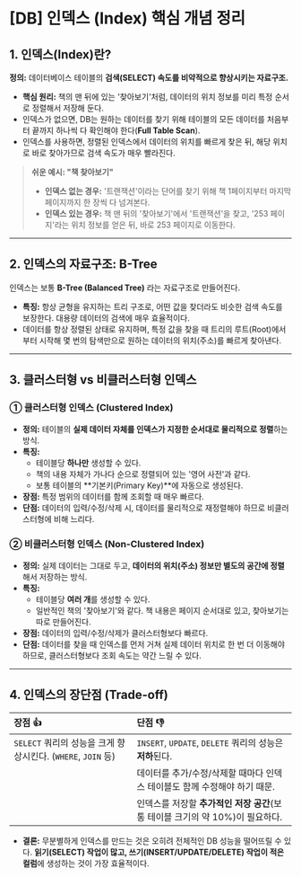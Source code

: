# [DB] 인덱스 (Index) 핵심 개념 정리

## 1. 인덱스(Index)란?

**정의:** 데이터베이스 테이블의 **검색(SELECT) 속도를 비약적으로 향상시키는 자료구조.**

-   **핵심 원리:** 책의 맨 뒤에 있는 '찾아보기'처럼, 데이터의 위치 정보를 미리 특정 순서로 정렬해서 저장해 둔다.
-   인덱스가 없으면, DB는 원하는 데이터를 찾기 위해 테이블의 모든 데이터를 처음부터 끝까지 하나씩 다 확인해야 한다(**Full Table Scan**).
-   인덱스를 사용하면, 정렬된 인덱스에서 데이터의 위치를 빠르게 찾은 뒤, 해당 위치로 바로 찾아가므로 검색 속도가 매우 빨라진다.

> **쉬운 예시: "책 찾아보기"**
> -   **인덱스 없는 경우:** '트랜잭션'이라는 단어를 찾기 위해 책 1페이지부터 마지막 페이지까지 한 장씩 다 넘겨본다.
> -   **인덱스 있는 경우:** 책 맨 뒤의 '찾아보기'에서 '트랜잭션'을 찾고, '253 페이지'라는 위치 정보를 얻은 뒤, 바로 253 페이지로 이동한다.

---

## 2. 인덱스의 자료구조: B-Tree

인덱스는 보통 **B-Tree (Balanced Tree)** 라는 자료구조로 만들어진다.

-   **특징:** 항상 균형을 유지하는 트리 구조로, 어떤 값을 찾더라도 비슷한 검색 속도를 보장한다. 대용량 데이터의 검색에 매우 효율적이다.
-   데이터를 항상 정렬된 상태로 유지하며, 특정 값을 찾을 때 트리의 루트(Root)에서부터 시작해 몇 번의 탐색만으로 원하는 데이터의 위치(주소)를 빠르게 찾아낸다.


---

## 3. 클러스터형 vs 비클러스터형 인덱스


### ① 클러스터형 인덱스 (Clustered Index)

-   **정의:** 테이블의 **실제 데이터 자체를 인덱스가 지정한 순서대로 물리적으로 정렬**하는 방식.
-   **특징:**
    -   테이블당 **하나만** 생성할 수 있다.
    -   책의 내용 자체가 가나다 순으로 정렬되어 있는 '영어 사전'과 같다.
    -   보통 테이블의 **기본키(Primary Key)**에 자동으로 생성된다.
-   **장점:** 특정 범위의 데이터를 함께 조회할 때 매우 빠르다.
-   **단점:** 데이터의 입력/수정/삭제 시, 데이터를 물리적으로 재정렬해야 하므로 비클러스터형에 비해 느리다.

### ② 비클러스터형 인덱스 (Non-Clustered Index)

-   **정의:** 실제 데이터는 그대로 두고, **데이터의 위치(주소) 정보만 별도의 공간에 정렬**해서 저장하는 방식.
-   **특징:**
    -   테이블당 **여러 개**를 생성할 수 있다.
    -   일반적인 책의 '찾아보기'와 같다. 책 내용은 페이지 순서대로 있고, 찾아보기는 따로 만들어진다.
-   **장점:** 데이터의 입력/수정/삭제가 클러스터형보다 빠르다.
-   **단점:** 데이터를 찾을 때 인덱스를 먼저 거쳐 실제 데이터 위치로 한 번 더 이동해야 하므로, 클러스터형보다 조회 속도는 약간 느릴 수 있다.

---

## 4. 인덱스의 장단점 (Trade-off)

| 장점 👍 | 단점 👎 |
| :--- | :--- |
| `SELECT` 쿼리의 성능을 크게 향상시킨다. (`WHERE`, `JOIN` 등) | `INSERT`, `UPDATE`, `DELETE` 쿼리의 성능은 **저하**된다. |
| | 데이터를 추가/수정/삭제할 때마다 인덱스 테이블도 함께 수정해야 하기 때문. |
| | 인덱스를 저장할 **추가적인 저장 공간**(보통 테이블 크기의 약 10%)이 필요하다. |

-   **결론:** 무분별하게 인덱스를 만드는 것은 오히려 전체적인 DB 성능을 떨어뜨릴 수 있다. **읽기(SELECT) 작업이 많고, 쓰기(INSERT/UPDATE/DELETE) 작업이 적은 컬럼**에 생성하는 것이 가장 효율적이다.
